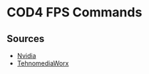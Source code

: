 # COD4 FPS Commands

## Sources

* [Nvidia](https://www.nvidia.com/en-us/geforce/forums/geforce-graphics-cards/5/69457/cod4-commands-for-fps-lagometer-etc-commands-for-f/)
* [TehnomediaWorx](http://technomediaworx.blogspot.com/2009/04/call-of-duty-4-console-commands-tweaks.html)
